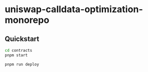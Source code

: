 # uniswap-calldata-optimization-monorepo


## Quickstart

```sh
cd contracts
pnpm start
```

```sh
pnpm run deploy
```

